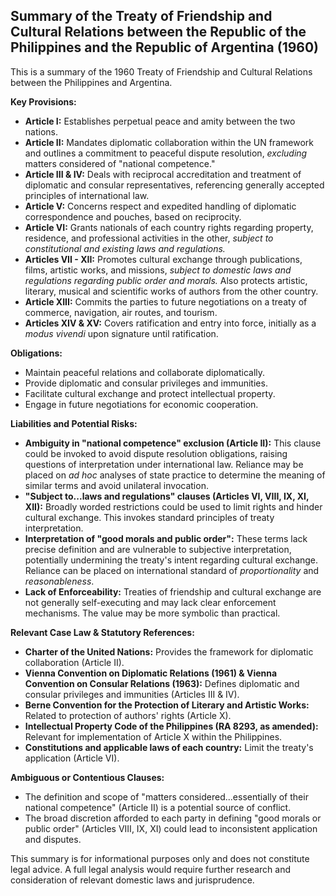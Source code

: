 ## Summary of the Treaty of Friendship and Cultural Relations between the Republic of the Philippines and the Republic of Argentina (1960)

This is a summary of the 1960 Treaty of Friendship and Cultural Relations between the Philippines and Argentina.

**Key Provisions:**

*   **Article I:** Establishes perpetual peace and amity between the two nations.
*   **Article II:** Mandates diplomatic collaboration within the UN framework and outlines a commitment to peaceful dispute resolution, *excluding* matters considered of "national competence."
*   **Article III & IV:**  Deals with reciprocal accreditation and treatment of diplomatic and consular representatives, referencing generally accepted principles of international law.
*   **Article V:** Concerns respect and expedited handling of diplomatic correspondence and pouches, based on reciprocity.
*   **Article VI:** Grants nationals of each country rights regarding property, residence, and professional activities in the other, *subject to constitutional and existing laws and regulations.*
*   **Articles VII - XII:** Promotes cultural exchange through publications, films, artistic works, and missions, *subject to domestic laws and regulations regarding public order and morals.* Also protects artistic, literary, musical and scientific works of authors from the other country.
*   **Article XIII:** Commits the parties to future negotiations on a treaty of commerce, navigation, air routes, and tourism.
*   **Articles XIV & XV:** Covers ratification and entry into force, initially as a *modus vivendi* upon signature until ratification.

**Obligations:**

*   Maintain peaceful relations and collaborate diplomatically.
*   Provide diplomatic and consular privileges and immunities.
*   Facilitate cultural exchange and protect intellectual property.
*   Engage in future negotiations for economic cooperation.

**Liabilities and Potential Risks:**

*   **Ambiguity in "national competence" exclusion (Article II):** This clause could be invoked to avoid dispute resolution obligations, raising questions of interpretation under international law. Reliance may be placed on *ad hoc* analyses of state practice to determine the meaning of similar terms and avoid unilateral invocation.
*   **"Subject to...laws and regulations" clauses (Articles VI, VIII, IX, XI, XII):** Broadly worded restrictions could be used to limit rights and hinder cultural exchange. This invokes standard principles of treaty interpretation.
*   **Interpretation of "good morals and public order":** These terms lack precise definition and are vulnerable to subjective interpretation, potentially undermining the treaty's intent regarding cultural exchange. Reliance can be placed on international standard of *proportionality* and *reasonableness*.
*   **Lack of Enforceability:** Treaties of friendship and cultural exchange are not generally self-executing and may lack clear enforcement mechanisms. The value may be more symbolic than practical.

**Relevant Case Law & Statutory References:**

*   **Charter of the United Nations:** Provides the framework for diplomatic collaboration (Article II).
*   **Vienna Convention on Diplomatic Relations (1961) & Vienna Convention on Consular Relations (1963):** Defines diplomatic and consular privileges and immunities (Articles III & IV).
*   **Berne Convention for the Protection of Literary and Artistic Works:** Related to protection of authors' rights (Article X).
*   **Intellectual Property Code of the Philippines (RA 8293, as amended):**  Relevant for implementation of Article X within the Philippines.
*   **Constitutions and applicable laws of each country:** Limit the treaty's application (Article VI).

**Ambiguous or Contentious Clauses:**

*   The definition and scope of "matters considered...essentially of their national competence" (Article II) is a potential source of conflict.
*   The broad discretion afforded to each party in defining "good morals or public order" (Articles VIII, IX, XI) could lead to inconsistent application and disputes.

This summary is for informational purposes only and does not constitute legal advice. A full legal analysis would require further research and consideration of relevant domestic laws and jurisprudence.

